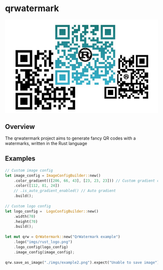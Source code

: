 # qrwatermark

![QR Code](https://github.com/hlsxx/qrwatermark/blob/master/imgs/examples.jpg)

## Overview

The qrwatermark project aims to generate fancy QR codes with a watermarks, written in the Rust language

## Examples

```rust
// Custom image config
let image_config = ImageConfigBuilder::new()
    .color_gradient(([206, 66, 43], [23, 23, 23])) // Custom gradient colors
    .color([112, 81, 24])
    // .is_auto_gradient_enabled() // Auto gradient
    .build();

// Custom logo config
let logo_config =  LogoConfigBuilder::new()
    .width(70)
    .height(70)
    .build();

let mut qrw = QrWatermark::new("QrWatermark example")
    .logo("imgs/rust_logo.png")
    .logo_config(logo_config)
    .image_config(image_config);

qrw.save_as_image("./imgs/example2.png").expect("Unable to save image");
```


